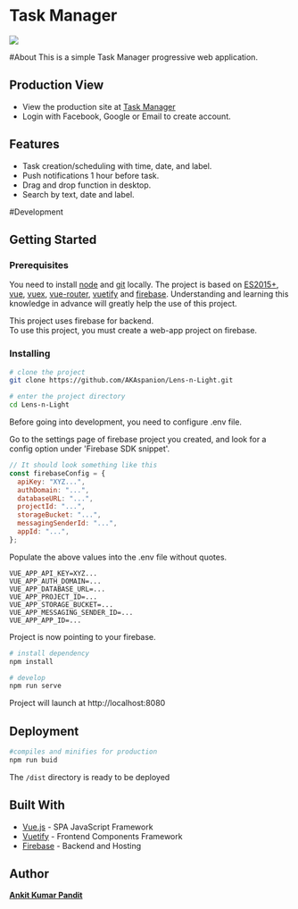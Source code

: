 # Task Manager

![](https://firebasestorage.googleapis.com/v0/b/spanion-todo.appspot.com/o/smartmockups_k4fmi3on.png?alt=media&token=81bb0c3d-eeab-401b-b933-8622e3d7cf94)

#About
This is a simple Task Manager progressive web application.

## Production View
* View the production site at [Task Manager](http://spanion-todo.web.app/)
* Login with Facebook, Google or Email to create account.

## Features
* Task creation/scheduling with time, date, and label.
* Push notifications 1 hour before task.
* Drag and drop function in desktop.
* Search by text, date and label.

#Development

## Getting Started

### Prerequisites
You need to install [node](https://nodejs.org/) and [git](https://git-scm.com/) locally. The project is based on [ES2015+](https://es6.ruanyifeng.com/), [vue](https://vuejs.org/), [vuex](https://vuex.vuejs.org/), [vue-router](https://router.vuejs.org/zh-cn/),  [vuetify](https://vuetifyjs.com) and [firebase](http://firebase.google.com/). Understanding and learning this knowledge in advance will greatly help the use of this project. 

This project uses firebase for backend.\
To use this project, you must create a web-app project on firebase.

### Installing

```bash
# clone the project
git clone https://github.com/AKAspanion/Lens-n-Light.git

# enter the project directory
cd Lens-n-Light
```

Before going into development, you need to configure .env file.

Go to the settings page of firebase project you created, and look for a config option under 'Firebase SDK snippet'.
```js
// It should look something like this
const firebaseConfig = {
  apiKey: "XYZ...",
  authDomain: "...",
  databaseURL: "...",
  projectId: "...",
  storageBucket: "...",
  messagingSenderId: "...",
  appId: "...",
}; 
```
Populate the above values into the .env file without quotes.
```
VUE_APP_API_KEY=XYZ...
VUE_APP_AUTH_DOMAIN=...
VUE_APP_DATABASE_URL=...
VUE_APP_PROJECT_ID=...
VUE_APP_STORAGE_BUCKET=...
VUE_APP_MESSAGING_SENDER_ID=...
VUE_APP_APP_ID=...
```
Project is now pointing to your firebase.

```bash
# install dependency
npm install

# develop
npm run serve
```
Project will launch at http://localhost:8080

## Deployment
```bash
#compiles and minifies for production
npm run buid
```
The `/dist` directory is ready to be deployed
## Built With
* [Vue.js]() - SPA JavaScript Framework
* [Vuetify]() - Frontend Components Framework
* [Firebase]() - Backend and Hosting
## Author
[**Ankit Kumar Pandit**](http://spanion.xyz)